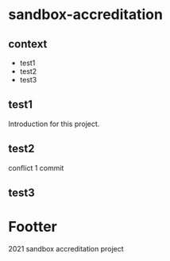 # sandbox-accreditation

## context

- test1
- test2
- test3

## test1
Introduction for this project.

## test2
conflict 1 commit
## test3

# Footter
2021 sandbox accreditation project
